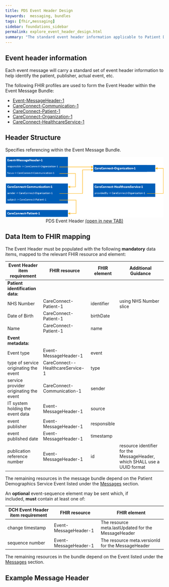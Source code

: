 ```yaml
---
title: PDS Event Header Design
keywords:  messaging, bundles
tags: [fhir,messaging]
sidebar: foundations_sidebar
permalink: explore_event_header_design.html
summary: "The standard event header information applicable to Patient Demographics Service (PDS) event messages"
---
```


## Event header information ##
Each event message will carry a standard set of event header information to help identify the patient, publisher, actual event, etc.

The following FHIR profiles are used to form the Event Header within the Event Message Bundle:

- [Event-MessageHeader-1](https://fhir.nhs.uk/STU3/StructureDefinition/Event-MessageHeader-1)
- [CareConnect-Communication-1](https://fhir.hl7.org.uk/STU3/StructureDefinition/CareConnect-Communication-1)
- [CareConnect-Patient-1](https://fhir.hl7.org.uk/STU3/StructureDefinition/CareConnect-Patient-1)
- [CareConnect-Organization-1](https://fhir.hl7.org.uk/STU3/StructureDefinition/CareConnect-Organization-1)
- [CareConnect-HealthcareService-1](https://fhir.hl7.org.uk/STU3/StructureDefinition/CareConnect-HealthcareService-1)

## Header Structure

Specifies referencing within the Event Message Bundle.

<div style="text-align:center; margin-bottom:20px" >
	<a href="images/explore/pds_header.png" target="_blank"><img src="images/explore/pds_header.png"></a><br/>
	PDS Event Header <a href="images/explore/pds_header.png" target="_blank">(open in new TAB)</a>
</div>

## Data Item to FHIR mapping ##

The Event Header must be populated with the following **mandatory** data items, mapped to the relevant FHIR resource and element:

| Event Header item requirement          | FHIR resource                     | FHIR element                       | Additional Guidance                     |
|----------------------------------------|-----------------------------------|------------------------------------|-----------------------------------------|
| **Patient identification data:**       |
| NHS Number                             | CareConnect-Patient-1             | identifier                         | using NHS Number slice                 |
| Date of Birth                          | CareConnect-Patient-1             | birthDate                          |                                        |
| Name                                   | CareConnect-Patient-1             | name                               |                                        |
| **Event metadata:**                    |
| Event type                             | Event-MessageHeader-1             | event                              |                                        |
| type of service originating the event  | CareConnect--HealthcareService-1  | type                               |                                        |
| service provider originating the event | CareConnect-Communication-1       | sender                             |                                        |
| IT system holding the event data       | Event-MessageHeader-1             | source                             |                                        |
| event publisher                        | Event-MessageHeader-1             | responsible                        |                                        |
| event published date                   | Event-MessageHeader-1             | timestamp                          |                                        |
| publication reference number           | Event-MessageHeader-1             | id                                 | resource identifier for the MessageHeader, which SHALL use a UUID format |

The remaining resources in the message bundle depend on the Patient Demographics Service Event listed under the [Messages](explore.html) section.


An **optional** event-sequence element may be sent which, if included, **must** contain at least one of:

| DCH Event Header item requirement      | FHIR resource            | FHIR element                                                     |
|----------------------------------------|--------------------------|------------------------------------------------------------------|
| change timestamp         				 | Event-MessageHeader-1    | The resource meta.lastUpdated for the MessageHeader 				   |
| sequence number         | Event-MessageHeader-1    | The resource meta.versionId for the MessageHeader 				   |



The remaining resources in the bundle depend on the Event listed under the [Messages](explore.html) section.

## Example Message Header ##

<script src="https://gist.github.com/IOPS-DEV/a1d4a7f89b0658f3b9a0ace6dda09df9.js"></script>







